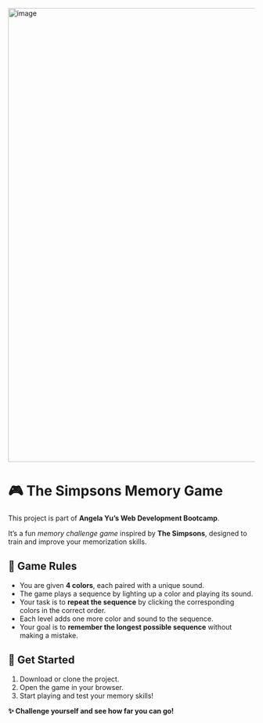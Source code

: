 <img width="1904" height="925" alt="image" src="https://github.com/user-attachments/assets/e1efae62-931e-4219-a17a-4b5a5b2623da" />


<!DOCTYPE html>
<html lang="en">
<head>
  <meta charset="UTF-8">
  <meta name="viewport" content="width=device-width, initial-scale=1.0">

</head>
<body>

  <h1>🎮 The Simpsons Memory Game</h1>
  <p>This project is part of <strong>Angela Yu’s Web Development Bootcamp</strong>.</p>
  <p>It’s a fun <em>memory challenge game</em> inspired by <strong>The Simpsons</strong>, designed to train and improve your memorization skills.</p>

  <h2>📜 Game Rules</h2>
  <div class="highlight">
    <ul>
      <li>You are given <strong>4 colors</strong>, each paired with a unique sound.</li>
      <li>The game plays a sequence by lighting up a color and playing its sound.</li>
      <li>Your task is to <strong>repeat the sequence</strong> by clicking the corresponding colors in the correct order.</li>
      <li>Each level adds one more color and sound to the sequence.</li>
      <li>Your goal is to <strong>remember the longest possible sequence</strong> without making a mistake.</li>
    </ul>
  </div>

  <h2>🚀 Get Started</h2>
  <ol>
    <li>Download or clone the project.</li>
    <li>Open the game in your browser.</li>
    <li>Start playing and test your memory skills!</li>
  </ol>

  <p><strong>✨ Challenge yourself and see how far you can go!</strong></p>

</body>
</html>
